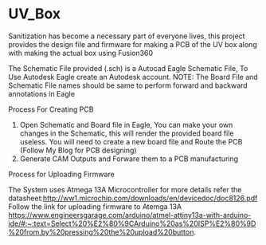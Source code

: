 # UV_Box
Sanitization has become a necessary part of everyone lives, this project provides the design file and firmware for making a PCB of the UV box along with making the actual box using Fusion360

The Schematic File provided (.sch) is a Autocad Eagle Schematic File, To Use Autodesk Eagle create an Autodesk account.
NOTE: The Board File and Schematic File names should be same to perform forward and backward annotations in Eagle

Process For Creating PCB
1) Open Schematic and Board file in Eagle, You can make your own changes in the Schematic, this will render the provided board file useless. You will need to create a new board file and Route the PCB (Follow My Blog for PCB designing)
2) Generate CAM Outputs and Forware them to a PCB manufacturing

Process for Uploading Firmware

The System uses Atmega 13A Microcontroller for more details refer the datasheet:http://ww1.microchip.com/downloads/en/devicedoc/doc8126.pdf
Follow the link for uploading firmware to Atemga 13A https://www.engineersgarage.com/arduino/atmel-attiny13a-with-arduino-ide/#:~:text=Select%20%E2%80%9CArduino%20as%20ISP%E2%80%9D%20from,by%20pressing%20the%20upload%20button.
